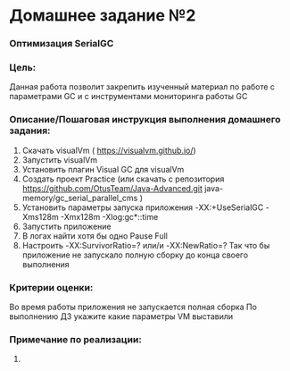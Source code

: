 # Домашнее задание №2
### Оптимизация SerialGC

### Цель:
Данная работа позволит закрепить изученный материал по работе с параметрами GC и с инструментами мониторинга работы GC

### Описание/Пошаговая инструкция выполнения домашнего задания:
1. Скачать visualVm ( https://visualvm.github.io/)
2. Запустить visualVm
3. Установить плагин Visual GC для visualVm
4. Создать проект Practice (или скачать с репозитория https://github.com/OtusTeam/Java-Advanced.git java-memory/gc_serial_parallel_cms )
5. Установить параметры запуска приложения -XX:+UseSerialGC -Xms128m -Xmx128m -Xlog:gc*::time
6. Запустить приложение
7. В логах найти хотя бы одно Pause Full
8. Настроить -XX:SurvivorRatio=? или/и -XX:NewRatio=? Так что бы приложение не запускало полную сборку до конца своего выполнения

### Критерии оценки:
Во время работы приложения не запускается полная сборка
По выполнению ДЗ укажите какие параметры VM выставили

### Примечание по реализации:
1. 